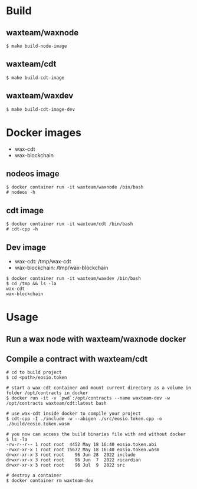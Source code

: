 # Build
## waxteam/waxnode
```
$ make build-node-image
```
## waxteam/cdt
```
$ make build-cdt-image
```

## waxteam/waxdev
```
$ make build-cdt-image-dev
```

# Docker images
- wax-cdt
- wax-blockchain

## nodeos image
```
$ docker container run -it waxteam/waxnode /bin/bash
# nodeos -h
```

## cdt image
```
$ docker container run -it waxteam/cdt /bin/bash
# cdt-cpp -h
```

## Dev image
- wax-cdt: /tmp/wax-cdt
- wax-blockchain: /tmp/wax-blockchain
```
$ docker container run -it waxteam/waxdev /bin/bash
$ cd /tmp && ls -la
wax-cdt
wax-blockchain
```

# Usage
## Run a wax node with waxteam/waxnode docker

## Compile a contract with waxteam/cdt
```
# cd to build project
$ cd <path>/eosio.token

# start a wax-cdt container and mount current directory as a volume in folder /opt/contracts in docker
$ docker run -it -v `pwd`:/opt/contracts --name waxteam-dev -w /opt/contracts waxteam/cdt:latest bash

# use wax-cdt inside docker to compile your project
$ cdt-cpp -I ./include -w --abigen ./src/eosio.token.cpp -o ./build/eosio.token.wasm

# you now can access the build binaries file with and without docker
$ ls -la
-rw-r--r-- 1 root root  4452 May 18 16:40 eosio.token.abi
-rwxr-xr-x 1 root root 15672 May 18 16:40 eosio.token.wasm
drwxr-xr-x 3 root root    96 Jun 28  2022 include
drwxr-xr-x 3 root root    96 Jun  7  2022 ricardian
drwxr-xr-x 3 root root    96 Jul  9  2022 src

# destroy a container
$ docker container rm waxteam-dev
```